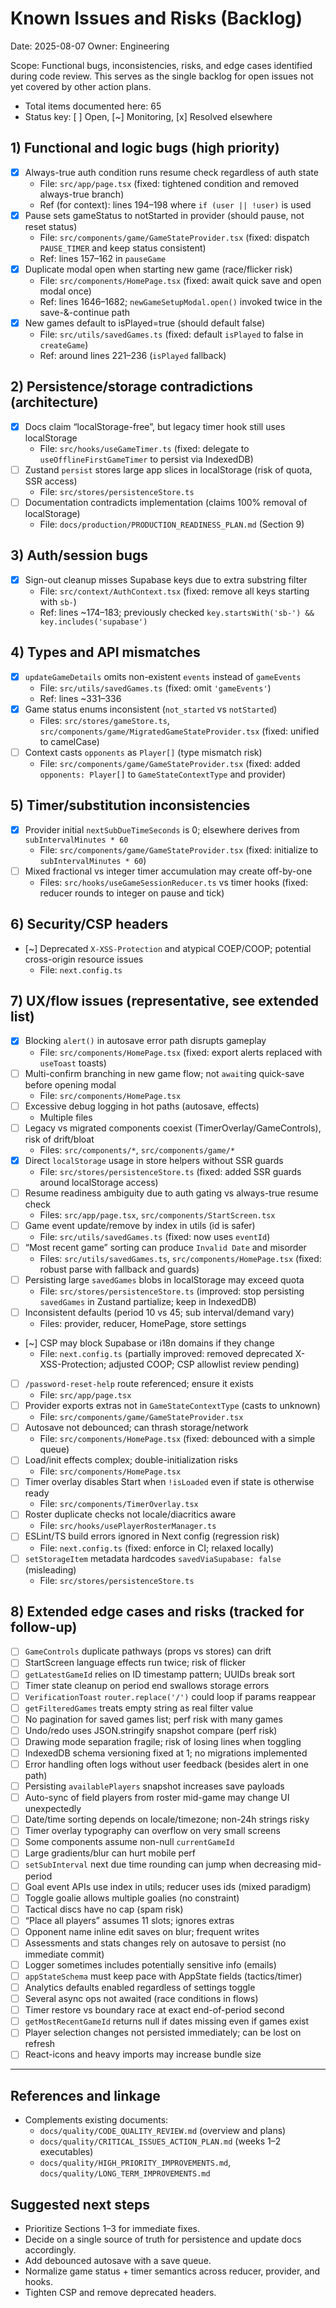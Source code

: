 # Known Issues and Risks (Backlog)

Date: 2025-08-07
Owner: Engineering

Scope: Functional bugs, inconsistencies, risks, and edge cases identified during code review. This serves as the single backlog for open issues not yet covered by other action plans.

- Total items documented here: 65
- Status key: [ ] Open, [~] Monitoring, [x] Resolved elsewhere

## 1) Functional and logic bugs (high priority)

- [x] Always-true auth condition runs resume check regardless of auth state
  - File: `src/app/page.tsx` (fixed: tightened condition and removed always-true branch)
  - Ref (for context): lines 194–198 where `if (user || !user)` is used
- [x] Pause sets gameStatus to notStarted in provider (should pause, not reset status)
  - File: `src/components/game/GameStateProvider.tsx` (fixed: dispatch `PAUSE_TIMER` and keep status consistent)
  - Ref: lines 157–162 in `pauseGame`
- [x] Duplicate modal open when starting new game (race/flicker risk)
  - File: `src/components/HomePage.tsx` (fixed: await quick save and open modal once)
  - Ref: lines 1646–1682; `newGameSetupModal.open()` invoked twice in the save-&-continue path
- [x] New games default to isPlayed=true (should default false)
  - File: `src/utils/savedGames.ts` (fixed: default `isPlayed` to false in `createGame`)
  - Ref: around lines 221–236 (`isPlayed` fallback)

## 2) Persistence/storage contradictions (architecture)

- [x] Docs claim “localStorage-free”, but legacy timer hook still uses localStorage
  - File: `src/hooks/useGameTimer.ts` (fixed: delegate to `useOfflineFirstGameTimer` to persist via IndexedDB)
- [ ] Zustand `persist` stores large app slices in localStorage (risk of quota, SSR access)
  - File: `src/stores/persistenceStore.ts`
- [ ] Documentation contradicts implementation (claims 100% removal of localStorage)
  - File: `docs/production/PRODUCTION_READINESS_PLAN.md` (Section 9)

## 3) Auth/session bugs

- [x] Sign-out cleanup misses Supabase keys due to extra substring filter
  - File: `src/context/AuthContext.tsx` (fixed: remove all keys starting with `sb-`)
  - Ref: lines ~174–183; previously checked `key.startsWith('sb-') && key.includes('supabase')`

## 4) Types and API mismatches

- [x] `updateGameDetails` omits non-existent `events` instead of `gameEvents`
  - File: `src/utils/savedGames.ts` (fixed: omit `'gameEvents'`)
  - Ref: lines ~331–336
- [x] Game status enums inconsistent (`not_started` vs `notStarted`)
  - Files: `src/stores/gameStore.ts`, `src/components/game/MigratedGameStateProvider.tsx` (fixed: unified to camelCase)
- [ ] Context casts `opponents` as `Player[]` (type mismatch risk)
  - File: `src/components/game/GameStateProvider.tsx` (fixed: added `opponents: Player[]` to `GameStateContextType` and provider)

## 5) Timer/substitution inconsistencies

- [x] Provider initial `nextSubDueTimeSeconds` is 0; elsewhere derives from `subIntervalMinutes * 60`
  - File: `src/components/game/GameStateProvider.tsx` (fixed: initialize to `subIntervalMinutes * 60`)
- [ ] Mixed fractional vs integer timer accumulation may create off-by-one
  - Files: `src/hooks/useGameSessionReducer.ts` vs timer hooks (fixed: reducer rounds to integer on pause and tick)

## 6) Security/CSP headers

- [~] Deprecated `X-XSS-Protection` and atypical COEP/COOP; potential cross-origin resource issues
  - File: `next.config.ts`

## 7) UX/flow issues (representative, see extended list)

- [x] Blocking `alert()` in autosave error path disrupts gameplay
  - File: `src/components/HomePage.tsx` (fixed: export alerts replaced with `useToast` toasts)
- [ ] Multi-confirm branching in new game flow; not `await`ing quick-save before opening modal
  - File: `src/components/HomePage.tsx`
- [ ] Excessive debug logging in hot paths (autosave, effects)
  - Multiple files
- [ ] Legacy vs migrated components coexist (TimerOverlay/GameControls), risk of drift/bloat
  - Files: `src/components/*`, `src/components/game/*`
- [x] Direct `localStorage` usage in store helpers without SSR guards
  - File: `src/stores/persistenceStore.ts` (fixed: added SSR guards around localStorage access)
- [ ] Resume readiness ambiguity due to auth gating vs always-true resume check
  - Files: `src/app/page.tsx`, `src/components/StartScreen.tsx`
- [ ] Game event update/remove by index in utils (id is safer)
  - File: `src/utils/savedGames.ts` (fixed: now uses `eventId`)
- [ ] “Most recent game” sorting can produce `Invalid Date` and misorder
  - Files: `src/utils/savedGames.ts`, `src/components/HomePage.tsx` (fixed: robust parse with fallback and guards)
- [ ] Persisting large `savedGames` blobs in localStorage may exceed quota
  - File: `src/stores/persistenceStore.ts` (improved: stop persisting `savedGames` in Zustand partialize; keep in IndexedDB)
- [ ] Inconsistent defaults (period 10 vs 45; sub interval/demand vary)
  - Files: provider, reducer, HomePage, store settings
- [~] CSP may block Supabase or i18n domains if they change
  - File: `next.config.ts` (partially improved: removed deprecated X-XSS-Protection; adjusted COOP; CSP allowlist review pending)
- [ ] `/password-reset-help` route referenced; ensure it exists
  - File: `src/app/page.tsx`
- [ ] Provider exports extras not in `GameStateContextType` (casts to unknown)
  - File: `src/components/game/GameStateProvider.tsx`
- [ ] Autosave not debounced; can thrash storage/network
  - File: `src/components/HomePage.tsx` (fixed: debounced with a simple queue)
- [ ] Load/init effects complex; double-initialization risks
  - File: `src/components/HomePage.tsx`
- [ ] Timer overlay disables Start when `!isLoaded` even if state is otherwise ready
  - File: `src/components/TimerOverlay.tsx`
- [ ] Roster duplicate checks not locale/diacritics aware
  - File: `src/hooks/usePlayerRosterManager.ts`
- [ ] ESLint/TS build errors ignored in Next config (regression risk)
  - File: `next.config.ts` (fixed: enforce in CI; relaxed locally)
- [ ] `setStorageItem` metadata hardcodes `savedViaSupabase: false` (misleading)
  - File: `src/stores/persistenceStore.ts`

## 8) Extended edge cases and risks (tracked for follow-up)

- [ ] `GameControls` duplicate pathways (props vs stores) can drift
- [ ] StartScreen language effects run twice; risk of flicker
- [ ] `getLatestGameId` relies on ID timestamp pattern; UUIDs break sort
- [ ] Timer state cleanup on period end swallows storage errors
- [ ] `VerificationToast` `router.replace('/')` could loop if params reappear
- [ ] `getFilteredGames` treats empty string as real filter value
- [ ] No pagination for saved games list; perf risk with many games
- [ ] Undo/redo uses JSON.stringify snapshot compare (perf risk)
- [ ] Drawing mode separation fragile; risk of losing lines when toggling
- [ ] IndexedDB schema versioning fixed at 1; no migrations implemented
- [ ] Error handling often logs without user feedback (besides alert in one path)
- [ ] Persisting `availablePlayers` snapshot increases save payloads
- [ ] Auto-sync of field players from roster mid-game may change UI unexpectedly
- [ ] Date/time sorting depends on locale/timezone; non-24h strings risky
- [ ] Timer overlay typography can overflow on very small screens
- [ ] Some components assume non-null `currentGameId`
- [ ] Large gradients/blur can hurt mobile perf
- [ ] `setSubInterval` next due time rounding can jump when decreasing mid-period
- [ ] Goal event APIs use index in utils; reducer uses ids (mixed paradigm)
- [ ] Toggle goalie allows multiple goalies (no constraint)
- [ ] Tactical discs have no cap (spam risk)
- [ ] “Place all players” assumes 11 slots; ignores extras
- [ ] Opponent name inline edit saves on blur; frequent writes
- [ ] Assessments and stats changes rely on autosave to persist (no immediate commit)
- [ ] Logger sometimes includes potentially sensitive info (emails)
- [ ] `appStateSchema` must keep pace with AppState fields (tactics/timer)
- [ ] Analytics defaults enabled regardless of settings toggle
- [ ] Several async ops not awaited (race conditions in flows)
- [ ] Timer restore vs boundary race at exact end-of-period second
- [ ] `getMostRecentGameId` returns null if dates missing even if games exist
- [ ] Player selection changes not persisted immediately; can be lost on refresh
- [ ] React-icons and heavy imports may increase bundle size

---

## References and linkage

- Complements existing documents:
  - `docs/quality/CODE_QUALITY_REVIEW.md` (overview and plans)
  - `docs/quality/CRITICAL_ISSUES_ACTION_PLAN.md` (weeks 1–2 executables)
  - `docs/quality/HIGH_PRIORITY_IMPROVEMENTS.md`, `docs/quality/LONG_TERM_IMPROVEMENTS.md`

## Suggested next steps

- Prioritize Sections 1–3 for immediate fixes.
- Decide on a single source of truth for persistence and update docs accordingly.
- Add debounced autosave with a save queue.
- Normalize game status + timer semantics across reducer, provider, and hooks.
- Tighten CSP and remove deprecated headers.
